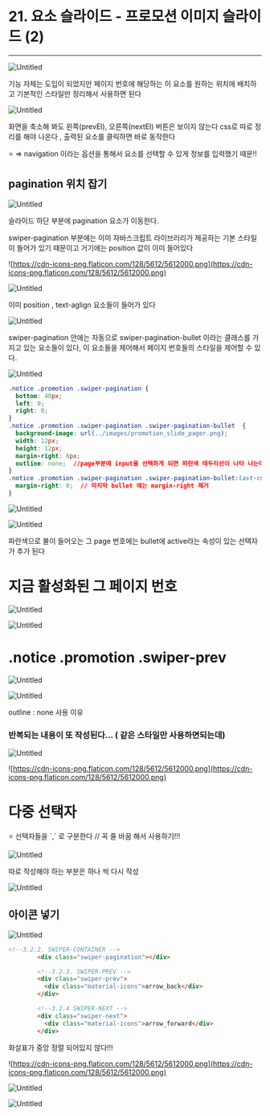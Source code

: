# 21. 요소 슬라이드 - 프로모션 이미지 슬라이드 (2)

---

![Untitled](21%20%E1%84%8B%E1%85%AD%E1%84%89%E1%85%A9%20%E1%84%89%E1%85%B3%E1%86%AF%E1%84%85%E1%85%A1%E1%84%8B%E1%85%B5%E1%84%83%E1%85%B3%20-%20%E1%84%91%E1%85%B3%E1%84%85%E1%85%A9%E1%84%86%E1%85%A9%E1%84%89%E1%85%A7%E1%86%AB%20%E1%84%8B%E1%85%B5%E1%84%86%E1%85%B5%E1%84%8C%E1%85%B5%20%E1%84%89%E1%85%B3%E1%86%AF%E1%84%85%E1%85%A1%E1%84%8B%E1%85%B5%E1%84%83%E1%85%B3%20(2)%208d9f67bdee25433985a35d708142c916/Untitled.png)

기능 자체는 도입이 되었지만 페이지 번호에 해당하는 이 요소를 원하는 위치에 배치하고 기본적인 스타일만 정리해서 사용하면 된다  

![Untitled](21%20%E1%84%8B%E1%85%AD%E1%84%89%E1%85%A9%20%E1%84%89%E1%85%B3%E1%86%AF%E1%84%85%E1%85%A1%E1%84%8B%E1%85%B5%E1%84%83%E1%85%B3%20-%20%E1%84%91%E1%85%B3%E1%84%85%E1%85%A9%E1%84%86%E1%85%A9%E1%84%89%E1%85%A7%E1%86%AB%20%E1%84%8B%E1%85%B5%E1%84%86%E1%85%B5%E1%84%8C%E1%85%B5%20%E1%84%89%E1%85%B3%E1%86%AF%E1%84%85%E1%85%A1%E1%84%8B%E1%85%B5%E1%84%83%E1%85%B3%20(2)%208d9f67bdee25433985a35d708142c916/Untitled%201.png)

화면을 축소해 봐도 왼쪽(prevEl), 오른쪽(nextEl) 버튼은 보이지 않는다 
css로 따로 정리를 해야 나온다 , 출력된 요소를 클릭하면 바로 동작한다

<aside>
⭐ ⇒ navigation 이라는 옵션을 통해서 요소를 선택할 수 있게 정보를 입력했기 때문!!

</aside>

 

## pagination 위치 잡기

![Untitled](21%20%E1%84%8B%E1%85%AD%E1%84%89%E1%85%A9%20%E1%84%89%E1%85%B3%E1%86%AF%E1%84%85%E1%85%A1%E1%84%8B%E1%85%B5%E1%84%83%E1%85%B3%20-%20%E1%84%91%E1%85%B3%E1%84%85%E1%85%A9%E1%84%86%E1%85%A9%E1%84%89%E1%85%A7%E1%86%AB%20%E1%84%8B%E1%85%B5%E1%84%86%E1%85%B5%E1%84%8C%E1%85%B5%20%E1%84%89%E1%85%B3%E1%86%AF%E1%84%85%E1%85%A1%E1%84%8B%E1%85%B5%E1%84%83%E1%85%B3%20(2)%208d9f67bdee25433985a35d708142c916/Untitled%202.png)

슬라이드 하단 부분에 pagination  요소가 이동한다.

swiper-pagination 부분에는 이미 자바스크립트 라이브러리가 제공하는 기본 스타일이 들어가 있기 때문이고 거기에는 position 값이 이미 들어있다 

![https://cdn-icons-png.flaticon.com/128/5612/5612000.png](https://cdn-icons-png.flaticon.com/128/5612/5612000.png)

![Untitled](21%20%E1%84%8B%E1%85%AD%E1%84%89%E1%85%A9%20%E1%84%89%E1%85%B3%E1%86%AF%E1%84%85%E1%85%A1%E1%84%8B%E1%85%B5%E1%84%83%E1%85%B3%20-%20%E1%84%91%E1%85%B3%E1%84%85%E1%85%A9%E1%84%86%E1%85%A9%E1%84%89%E1%85%A7%E1%86%AB%20%E1%84%8B%E1%85%B5%E1%84%86%E1%85%B5%E1%84%8C%E1%85%B5%20%E1%84%89%E1%85%B3%E1%86%AF%E1%84%85%E1%85%A1%E1%84%8B%E1%85%B5%E1%84%83%E1%85%B3%20(2)%208d9f67bdee25433985a35d708142c916/Untitled%203.png)

이미 position , text-aglign 요소들이 들어가 있다

![Untitled](21%20%E1%84%8B%E1%85%AD%E1%84%89%E1%85%A9%20%E1%84%89%E1%85%B3%E1%86%AF%E1%84%85%E1%85%A1%E1%84%8B%E1%85%B5%E1%84%83%E1%85%B3%20-%20%E1%84%91%E1%85%B3%E1%84%85%E1%85%A9%E1%84%86%E1%85%A9%E1%84%89%E1%85%A7%E1%86%AB%20%E1%84%8B%E1%85%B5%E1%84%86%E1%85%B5%E1%84%8C%E1%85%B5%20%E1%84%89%E1%85%B3%E1%86%AF%E1%84%85%E1%85%A1%E1%84%8B%E1%85%B5%E1%84%83%E1%85%B3%20(2)%208d9f67bdee25433985a35d708142c916/Untitled%204.png)

swiper-pagination 안에는 자동으로  swiper-pagination-bullet 이라는 클래스를 가지고 있는 요소들이 있다, 이 요소들을 제어해서 페이지 번호들의 스타일을 제어할 수 있다.

![Untitled](21%20%E1%84%8B%E1%85%AD%E1%84%89%E1%85%A9%20%E1%84%89%E1%85%B3%E1%86%AF%E1%84%85%E1%85%A1%E1%84%8B%E1%85%B5%E1%84%83%E1%85%B3%20-%20%E1%84%91%E1%85%B3%E1%84%85%E1%85%A9%E1%84%86%E1%85%A9%E1%84%89%E1%85%A7%E1%86%AB%20%E1%84%8B%E1%85%B5%E1%84%86%E1%85%B5%E1%84%8C%E1%85%B5%20%E1%84%89%E1%85%B3%E1%86%AF%E1%84%85%E1%85%A1%E1%84%8B%E1%85%B5%E1%84%83%E1%85%B3%20(2)%208d9f67bdee25433985a35d708142c916/Untitled%205.png)

```css
.notice .promotion .swiper-pagination {
  bottom: 40px;
  left: 0;
  right: 0;
}
.notice .promotion .swiper-pagination .swiper-pagination-bullet  {
  background-image: url(../images/promotion_slide_pager.png);
  width: 12px;
  height: 12px;
  margin-right: 6px;
  outline: none;  //page부분에 input을 선택하게 되면 파란색 태두리선이 나타 나는데 이를 제거
}
.notice .promotion .swiper-pagination .swiper-pagination-bullet:last-child  {
  margin-right: 0;  // 마지막 bullet 에는 margin-right 제거
}
```

![Untitled](21%20%E1%84%8B%E1%85%AD%E1%84%89%E1%85%A9%20%E1%84%89%E1%85%B3%E1%86%AF%E1%84%85%E1%85%A1%E1%84%8B%E1%85%B5%E1%84%83%E1%85%B3%20-%20%E1%84%91%E1%85%B3%E1%84%85%E1%85%A9%E1%84%86%E1%85%A9%E1%84%89%E1%85%A7%E1%86%AB%20%E1%84%8B%E1%85%B5%E1%84%86%E1%85%B5%E1%84%8C%E1%85%B5%20%E1%84%89%E1%85%B3%E1%86%AF%E1%84%85%E1%85%A1%E1%84%8B%E1%85%B5%E1%84%83%E1%85%B3%20(2)%208d9f67bdee25433985a35d708142c916/Untitled%206.png)

![Untitled](21%20%E1%84%8B%E1%85%AD%E1%84%89%E1%85%A9%20%E1%84%89%E1%85%B3%E1%86%AF%E1%84%85%E1%85%A1%E1%84%8B%E1%85%B5%E1%84%83%E1%85%B3%20-%20%E1%84%91%E1%85%B3%E1%84%85%E1%85%A9%E1%84%86%E1%85%A9%E1%84%89%E1%85%A7%E1%86%AB%20%E1%84%8B%E1%85%B5%E1%84%86%E1%85%B5%E1%84%8C%E1%85%B5%20%E1%84%89%E1%85%B3%E1%86%AF%E1%84%85%E1%85%A1%E1%84%8B%E1%85%B5%E1%84%83%E1%85%B3%20(2)%208d9f67bdee25433985a35d708142c916/Untitled%207.png)

파란색으로 불이 들어오는 그 page 번호에는 bullet에 active라는 속성이 있는 선택자가 추가 된다 

# 지금 활성화된 그 페이지 번호

![Untitled](21%20%E1%84%8B%E1%85%AD%E1%84%89%E1%85%A9%20%E1%84%89%E1%85%B3%E1%86%AF%E1%84%85%E1%85%A1%E1%84%8B%E1%85%B5%E1%84%83%E1%85%B3%20-%20%E1%84%91%E1%85%B3%E1%84%85%E1%85%A9%E1%84%86%E1%85%A9%E1%84%89%E1%85%A7%E1%86%AB%20%E1%84%8B%E1%85%B5%E1%84%86%E1%85%B5%E1%84%8C%E1%85%B5%20%E1%84%89%E1%85%B3%E1%86%AF%E1%84%85%E1%85%A1%E1%84%8B%E1%85%B5%E1%84%83%E1%85%B3%20(2)%208d9f67bdee25433985a35d708142c916/Untitled%208.png)

![Untitled](21%20%E1%84%8B%E1%85%AD%E1%84%89%E1%85%A9%20%E1%84%89%E1%85%B3%E1%86%AF%E1%84%85%E1%85%A1%E1%84%8B%E1%85%B5%E1%84%83%E1%85%B3%20-%20%E1%84%91%E1%85%B3%E1%84%85%E1%85%A9%E1%84%86%E1%85%A9%E1%84%89%E1%85%A7%E1%86%AB%20%E1%84%8B%E1%85%B5%E1%84%86%E1%85%B5%E1%84%8C%E1%85%B5%20%E1%84%89%E1%85%B3%E1%86%AF%E1%84%85%E1%85%A1%E1%84%8B%E1%85%B5%E1%84%83%E1%85%B3%20(2)%208d9f67bdee25433985a35d708142c916/Untitled%209.png)

# .notice .promotion .swiper-prev

![Untitled](21%20%E1%84%8B%E1%85%AD%E1%84%89%E1%85%A9%20%E1%84%89%E1%85%B3%E1%86%AF%E1%84%85%E1%85%A1%E1%84%8B%E1%85%B5%E1%84%83%E1%85%B3%20-%20%E1%84%91%E1%85%B3%E1%84%85%E1%85%A9%E1%84%86%E1%85%A9%E1%84%89%E1%85%A7%E1%86%AB%20%E1%84%8B%E1%85%B5%E1%84%86%E1%85%B5%E1%84%8C%E1%85%B5%20%E1%84%89%E1%85%B3%E1%86%AF%E1%84%85%E1%85%A1%E1%84%8B%E1%85%B5%E1%84%83%E1%85%B3%20(2)%208d9f67bdee25433985a35d708142c916/Untitled%2010.png)

![Untitled](21%20%E1%84%8B%E1%85%AD%E1%84%89%E1%85%A9%20%E1%84%89%E1%85%B3%E1%86%AF%E1%84%85%E1%85%A1%E1%84%8B%E1%85%B5%E1%84%83%E1%85%B3%20-%20%E1%84%91%E1%85%B3%E1%84%85%E1%85%A9%E1%84%86%E1%85%A9%E1%84%89%E1%85%A7%E1%86%AB%20%E1%84%8B%E1%85%B5%E1%84%86%E1%85%B5%E1%84%8C%E1%85%B5%20%E1%84%89%E1%85%B3%E1%86%AF%E1%84%85%E1%85%A1%E1%84%8B%E1%85%B5%E1%84%83%E1%85%B3%20(2)%208d9f67bdee25433985a35d708142c916/Untitled%2011.png)

outline : none 사용 이유

### 반복되는 내용이 또 작성된다… ( 같은 스타일만 사용하면되는데)

![Untitled](21%20%E1%84%8B%E1%85%AD%E1%84%89%E1%85%A9%20%E1%84%89%E1%85%B3%E1%86%AF%E1%84%85%E1%85%A1%E1%84%8B%E1%85%B5%E1%84%83%E1%85%B3%20-%20%E1%84%91%E1%85%B3%E1%84%85%E1%85%A9%E1%84%86%E1%85%A9%E1%84%89%E1%85%A7%E1%86%AB%20%E1%84%8B%E1%85%B5%E1%84%86%E1%85%B5%E1%84%8C%E1%85%B5%20%E1%84%89%E1%85%B3%E1%86%AF%E1%84%85%E1%85%A1%E1%84%8B%E1%85%B5%E1%84%83%E1%85%B3%20(2)%208d9f67bdee25433985a35d708142c916/Untitled%2012.png)

![https://cdn-icons-png.flaticon.com/128/5612/5612000.png](https://cdn-icons-png.flaticon.com/128/5612/5612000.png)

# 다중 선택자

<aside>
⭐ 선택자들을  `,`   로 구분한다  // 꼭 줄 바꿈 해서 사용하기!!!

</aside>

![Untitled](21%20%E1%84%8B%E1%85%AD%E1%84%89%E1%85%A9%20%E1%84%89%E1%85%B3%E1%86%AF%E1%84%85%E1%85%A1%E1%84%8B%E1%85%B5%E1%84%83%E1%85%B3%20-%20%E1%84%91%E1%85%B3%E1%84%85%E1%85%A9%E1%84%86%E1%85%A9%E1%84%89%E1%85%A7%E1%86%AB%20%E1%84%8B%E1%85%B5%E1%84%86%E1%85%B5%E1%84%8C%E1%85%B5%20%E1%84%89%E1%85%B3%E1%86%AF%E1%84%85%E1%85%A1%E1%84%8B%E1%85%B5%E1%84%83%E1%85%B3%20(2)%208d9f67bdee25433985a35d708142c916/Untitled%2013.png)

따로 작성해야 하는 부분은 하나 씩 다시 작성

![Untitled](21%20%E1%84%8B%E1%85%AD%E1%84%89%E1%85%A9%20%E1%84%89%E1%85%B3%E1%86%AF%E1%84%85%E1%85%A1%E1%84%8B%E1%85%B5%E1%84%83%E1%85%B3%20-%20%E1%84%91%E1%85%B3%E1%84%85%E1%85%A9%E1%84%86%E1%85%A9%E1%84%89%E1%85%A7%E1%86%AB%20%E1%84%8B%E1%85%B5%E1%84%86%E1%85%B5%E1%84%8C%E1%85%B5%20%E1%84%89%E1%85%B3%E1%86%AF%E1%84%85%E1%85%A1%E1%84%8B%E1%85%B5%E1%84%83%E1%85%B3%20(2)%208d9f67bdee25433985a35d708142c916/Untitled%2014.png)

## 아이콘 넣기 <div class="material-icons">

![Untitled](21%20%E1%84%8B%E1%85%AD%E1%84%89%E1%85%A9%20%E1%84%89%E1%85%B3%E1%86%AF%E1%84%85%E1%85%A1%E1%84%8B%E1%85%B5%E1%84%83%E1%85%B3%20-%20%E1%84%91%E1%85%B3%E1%84%85%E1%85%A9%E1%84%86%E1%85%A9%E1%84%89%E1%85%A7%E1%86%AB%20%E1%84%8B%E1%85%B5%E1%84%86%E1%85%B5%E1%84%8C%E1%85%B5%20%E1%84%89%E1%85%B3%E1%86%AF%E1%84%85%E1%85%A1%E1%84%8B%E1%85%B5%E1%84%83%E1%85%B3%20(2)%208d9f67bdee25433985a35d708142c916/Untitled%2015.png)

```html
<!--3.2.2. SWIPER-CONTAINER -->
        <div class="swiper-pagination"></div>

        <!--3.2.3. SWIPER-PREV -->
        <div class="swiper-prev">
          <div class="material-icons">arrow_back</div>
        </div>

        <!--3.2.4 SWIPER-NEXT -->
        <div class="swiper-next">
          <div class="material-icons">arrow_forward</div>
        </div>
```

화살표가 중앙 정렬 되어있지 않다!!! 

![https://cdn-icons-png.flaticon.com/128/5612/5612000.png](https://cdn-icons-png.flaticon.com/128/5612/5612000.png)

![Untitled](21%20%E1%84%8B%E1%85%AD%E1%84%89%E1%85%A9%20%E1%84%89%E1%85%B3%E1%86%AF%E1%84%85%E1%85%A1%E1%84%8B%E1%85%B5%E1%84%83%E1%85%B3%20-%20%E1%84%91%E1%85%B3%E1%84%85%E1%85%A9%E1%84%86%E1%85%A9%E1%84%89%E1%85%A7%E1%86%AB%20%E1%84%8B%E1%85%B5%E1%84%86%E1%85%B5%E1%84%8C%E1%85%B5%20%E1%84%89%E1%85%B3%E1%86%AF%E1%84%85%E1%85%A1%E1%84%8B%E1%85%B5%E1%84%83%E1%85%B3%20(2)%208d9f67bdee25433985a35d708142c916/Untitled%2016.png)

![Untitled](21%20%E1%84%8B%E1%85%AD%E1%84%89%E1%85%A9%20%E1%84%89%E1%85%B3%E1%86%AF%E1%84%85%E1%85%A1%E1%84%8B%E1%85%B5%E1%84%83%E1%85%B3%20-%20%E1%84%91%E1%85%B3%E1%84%85%E1%85%A9%E1%84%86%E1%85%A9%E1%84%89%E1%85%A7%E1%86%AB%20%E1%84%8B%E1%85%B5%E1%84%86%E1%85%B5%E1%84%8C%E1%85%B5%20%E1%84%89%E1%85%B3%E1%86%AF%E1%84%85%E1%85%A1%E1%84%8B%E1%85%B5%E1%84%83%E1%85%B3%20(2)%208d9f67bdee25433985a35d708142c916/Untitled%2017.png)